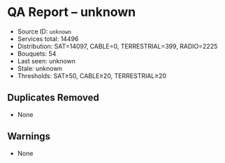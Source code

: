 # QA Report – unknown

- Source ID: `unknown`
- Services total: 14496
- Distribution: SAT=14097, CABLE=0, TERRESTRIAL=399, RADIO=2225
- Bouquets: 54
- Last seen: unknown
- Stale: unknown
- Thresholds: SAT≥50, CABLE≥20, TERRESTRIAL≥20

## Duplicates Removed
- None

## Warnings
- None
